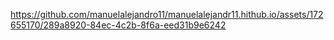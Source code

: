 

https://github.com/manuelalejandro11/manuelalejandr11.hithub.io/assets/172655170/289a8920-84ec-4c2b-8f6a-eed31b9e6242

